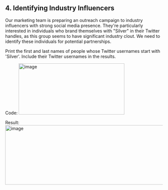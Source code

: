 ## 4. Identifying Industry Influencers
Our marketing team is preparing an outreach campaign to industry influencers with strong social media presence. 
They're particularly interested in individuals who brand themselves with "Silver" in their Twitter handles, as this group seems to have significant industry clout. 
We need to identify these individuals for potential partnerships.

Print the first and last names of people whose Twitter usernames start with 'Silver'. Include their Twitter usernames in the results.

Code: <img width="338" height="164" alt="image" src="https://github.com/user-attachments/assets/0e5ec001-f4bb-47fd-861a-565341cf9a97" />

Result: <img width="858" height="191" alt="image" src="https://github.com/user-attachments/assets/46c426ac-11fb-49aa-a9c3-8d36304f8d94" />

